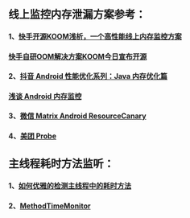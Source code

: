 
## 线上监控内存泄漏方案参考：
#### 1、[快手开源KOOM浅析，一个高性能线上内存监控方案](https://mp.weixin.qq.com/s?__biz=MzAxMTI4MTkwNQ==&mid=2650839247&idx=1&sn=7d5b5d4dd2b8660bd5a4e98d2d07cdf1&chksm=80b74c51b7c0c5476e98d04e9dd2abe204d95556019269f16c8ecf9a7b5440b8f2b4ff50a2c6&scene=21#wechat_redirect)
####    [快手自研OOM解决方案KOOM今日宣布开源](https://www.36kr.com/p/833282333779081)
#### 2、[抖音 Android 性能优化系列：Java 内存优化篇](https://www.infoq.cn/article/b9sidcmwrzqyyjszkbdf)
#### [浅谈 Android 内存监控](https://linxiaotao.github.io/2020/03/08/%E6%B5%85%E8%B0%88Android%E5%86%85%E5%AD%98%E7%9B%91%E6%8E%A7%EF%BC%88%E4%B8%8A%EF%BC%89/)
#### 3、[微信 Matrix Android ResourceCanary](https://github.com/Tencent/matrix/wiki/Matrix-Android-ResourceCanary)
#### 4、[美团 Probe](https://tech.meituan.com/2019/11/14/crash-oom-probe-practice.html)


## 主线程耗时方法监听：
#### 1、[如何优雅的检测主线程中的耗时方法](https://blog.csdn.net/wangjiang_qianmo/article/details/80315140?spm=1001.2014.3001.5501)
#### 2、[MethodTimeMonitor](https://github.com/re-chen/MethodTimeMonitor)